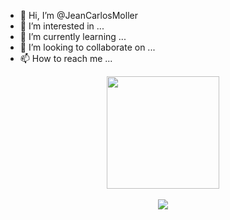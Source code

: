 - 👋 Hi, I’m @JeanCarlosMoller
- 👀 I’m interested in ...
- 🌱 I’m currently learning ...
- 💞️ I’m looking to collaborate on ...
- 📫 How to reach me ...

<!---
JeanCarlosMoller/JeanCarlosMoller is a ✨ special ✨ repository because its `README.md` (this file) appears on your GitHub profile.
You can click the Preview link to take a look at your changes.
--->




<div align="center">
  <a href="github.com/JeanCarlosMoller)">
  <img height="180em" src="https://github-readme-stats.vercel.app/api/top-langs/?username=JeanCarlosMoller&layout=compact&langs_count=7&theme=merko"/>
</div>
</a>
<div style="display: inline_block" align="center"><br>
  <a href="https://www.linkedin.com/in/jeancarlosmoller/" target="_blank"><img src="https://img.shields.io/badge/-LinkedIn-%230077B5?style=for-the-badge&logo=linkedin&logoColor=white" target="_blank"></a>
</div>
